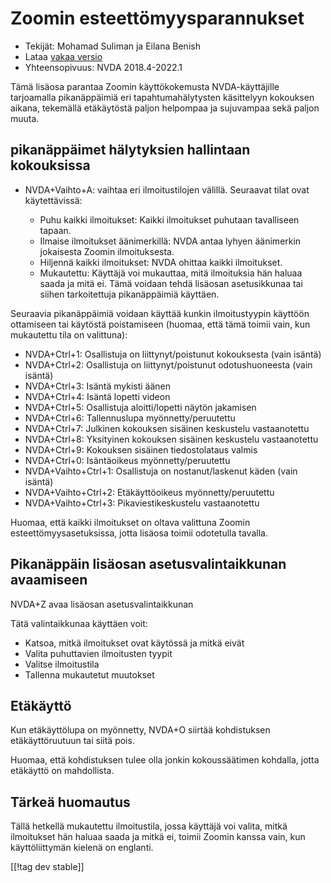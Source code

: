 # Zoomin esteettömyysparannukset #

* Tekijät: Mohamad Suliman ja Eilana Benish
* Lataa [vakaa versio][1]
* Yhteensopivuus: NVDA 2018.4-2022.1

Tämä lisäosa parantaa Zoomin käyttökokemusta NVDA-käyttäjille tarjoamalla
pikanäppäimiä eri tapahtumahälytysten käsittelyyn kokouksen aikana,
tekemällä etäkäytöstä paljon helpompaa ja sujuvampaa sekä paljon muuta.

## pikanäppäimet hälytyksien hallintaan kokouksissa

* NVDA+Vaihto+A: vaihtaa eri ilmoitustilojen välillä. Seuraavat tilat ovat
  käytettävissä:

    * Puhu kaikki ilmoitukset: Kaikki ilmoitukset puhutaan tavalliseen
      tapaan.
    * Ilmaise ilmoitukset äänimerkillä: NVDA antaa lyhyen äänimerkin
      jokaisesta Zoomin ilmoituksesta.
    * Hiljennä kaikki ilmoitukset: NVDA ohittaa kaikki ilmoitukset.
    * Mukautettu: Käyttäjä voi mukauttaa, mitä ilmoituksia hän haluaa saada
      ja mitä ei. Tämä voidaan tehdä lisäosan asetusikkunaa tai siihen
      tarkoitettuja pikanäppäimiä käyttäen.

Seuraavia pikanäppäimiä voidaan käyttää kunkin ilmoitustyypin käyttöön
ottamiseen tai käytöstä poistamiseen (huomaa, että tämä toimii vain, kun
mukautettu tila on valittuna):

* NVDA+Ctrl+1: Osallistuja on liittynyt/poistunut kokouksesta (vain isäntä)
* NVDA+Ctrl+2: Osallistuja on liittynyt/poistunut odotushuoneesta (vain
  isäntä)
* NVDA+Ctrl+3: Isäntä mykisti äänen
* NVDA+Ctrl+4: Isäntä lopetti videon
* NVDA+Ctrl+5: Osallistuja aloitti/lopetti näytön jakamisen
* NVDA+Ctrl+6: Tallennuslupa myönnetty/peruutettu
* NVDA+Ctrl+7: Julkinen kokouksen sisäinen keskustelu vastaanotettu
* NVDA+Ctrl+8: Yksityinen kokouksen sisäinen keskustelu vastaanotettu
* NVDA+Ctrl+9: Kokouksen sisäinen tiedostolataus valmis
* NVDA+Ctrl+0: Isäntäoikeus myönnetty/peruutettu
* NVDA+Vaihto+Ctrl+1: Osallistuja on nostanut/laskenut käden (vain isäntä)
* NVDA+Vaihto+Ctrl+2: Etäkäyttöoikeus myönnetty/peruutettu
* NVDA+Vaihto+Ctrl+3: Pikaviestikeskustelu vastaanotettu


Huomaa, että kaikki ilmoitukset on oltava valittuna Zoomin
esteettömyysasetuksissa, jotta lisäosa toimii odotetulla tavalla.

## Pikanäppäin lisäosan asetusvalintaikkunan avaamiseen

NVDA+Z avaa lisäosan asetusvalintaikkunan

Tätä valintaikkunaa käyttäen voit:

* Katsoa, mitkä ilmoitukset ovat käytössä ja mitkä eivät
* Valita puhuttavien ilmoitusten tyypit
* Valitse ilmoitustila
* Tallenna mukautetut muutokset

## Etäkäyttö

Kun etäkäyttölupa on myönnetty, NVDA+O siirtää kohdistuksen etäkäyttöruutuun
tai siitä pois.

Huomaa, että kohdistuksen tulee olla jonkin kokoussäätimen kohdalla, jotta
etäkäyttö on mahdollista.

## Tärkeä huomautus

Tällä hetkellä mukautettu ilmoitustila, jossa käyttäjä voi valita, mitkä
ilmoitukset hän haluaa saada ja mitkä ei, toimii Zoomin kanssa vain, kun
käyttöliittymän kielenä on englanti.

[[!tag dev stable]]

[1]: https://addons.nvda-project.org/files/get.php?file=zoom
